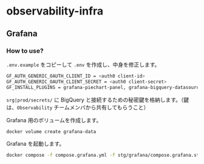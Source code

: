 # observability-infra

## Grafana

### How to use?

`.env.example` をコピーして `.env` を作成し、中身を修正します。

```sh
GF_AUTH_GENERIC_OAUTH_CLIENT_ID = <auth0 client-id>
GF_AUTH_GENERIC_OAUTH_CLIENT_SECRET = <auth0 client-secret>
GF_INSTALL_PLUGINS = grafana-piechart-panel, grafana-bigquery-datasource
```

`srg|prod/secrets/` に BigQuery と接続するための秘密鍵を格納します。（鍵は、`Observability` チームメンバから共有してもらうこと）

Grafana 用のボリュームを作成します。

```bash
docker volume create grafana-data
```

Grafana を起動します。

```bash
docker compose -f compose.grafana.yml -f stg/grafana/compose.grafana.staging.yml up -d
```
